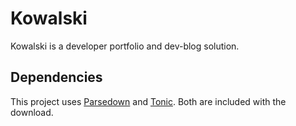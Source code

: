 # Kowalski

Kowalski is a developer portfolio and dev-blog solution.

## Dependencies

This project uses [Parsedown][1] and [Tonic][2]. Both are included with the download.

[1]: https://github.com/erusev/parsedown
[2]: https://github.com/rgamba/Tonic